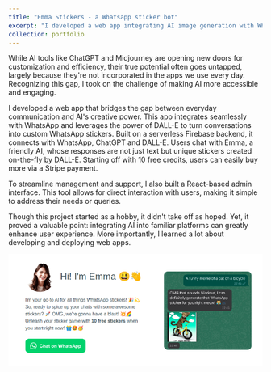 ```yaml
---
title: "Emma Stickers - a Whatsapp sticker bot"
excerpt: "I developed a web app integrating AI image generation with WhatsApp to create custom stickers.<br/><img src='/images/emma_stickers.png'>"
collection: portfolio
---
```


While AI tools like ChatGPT and Midjourney are opening new doors for customization and efficiency, their true potential often goes untapped, largely because they're not incorporated in the apps we use every day. Recognizing this gap, I took on the challenge of making AI more accessible and engaging.

I developed a web app that bridges the gap between everyday communication and AI's creative power. This app integrates seamlessly with WhatsApp and leverages the power of DALL-E to turn conversations into custom WhatsApp stickers. Built on a serverless Firebase backend, it connects with WhatsApp, ChatGPT and DALL-E. Users chat with Emma, a friendly AI, whose responses are not just text but unique stickers created on-the-fly by DALL-E. Starting off with 10 free credits, users can easily buy more via a Stripe payment.

To streamline management and support, I also built a React-based admin interface. This tool allows for direct interaction with users, making it simple to address their needs or queries.

Though this project started as a hobby, it didn't take off as hoped. Yet, it proved a valuable point: integrating AI into familiar platforms can greatly enhance user experience. More importantly, I learned a lot about developing and deploying web apps.

<img src='/images/emma_stickers.png'>